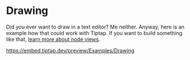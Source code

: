 # Drawing
Did you ever want to draw in a text editor? Me neither. Anyway, here is an example how that could work with Tiptap. If you want to build something like that, [learn more about node views](/guide/node-views).

https://embed.tiptap.dev/preview/Examples/Drawing
